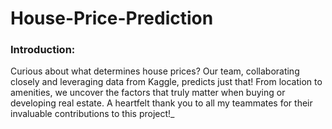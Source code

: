 # House-Price-Prediction
### Introduction:
Curious about what determines house prices? Our team, collaborating closely and leveraging data from Kaggle, predicts just that! From location to amenities, we uncover the factors that truly matter when buying or developing real estate. A heartfelt thank you to all my teammates for their invaluable contributions to this project!_

